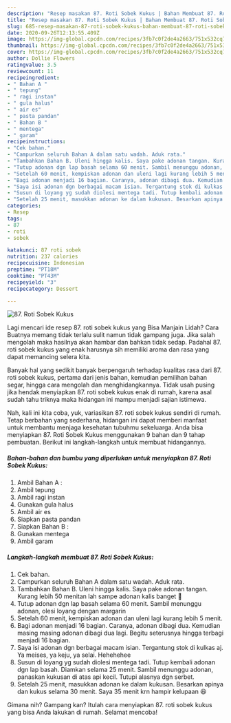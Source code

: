 ```yaml
---
description: "Resep masakan 87. Roti Sobek Kukus | Bahan Membuat 87. Roti Sobek Kukus Yang Lezat"
title: "Resep masakan 87. Roti Sobek Kukus | Bahan Membuat 87. Roti Sobek Kukus Yang Lezat"
slug: 685-resep-masakan-87-roti-sobek-kukus-bahan-membuat-87-roti-sobek-kukus-yang-lezat
date: 2020-09-26T12:13:55.409Z
image: https://img-global.cpcdn.com/recipes/3fb7c0f2de4a2663/751x532cq70/87-roti-sobek-kukus-foto-resep-utama.jpg
thumbnail: https://img-global.cpcdn.com/recipes/3fb7c0f2de4a2663/751x532cq70/87-roti-sobek-kukus-foto-resep-utama.jpg
cover: https://img-global.cpcdn.com/recipes/3fb7c0f2de4a2663/751x532cq70/87-roti-sobek-kukus-foto-resep-utama.jpg
author: Dollie Flowers
ratingvalue: 3.5
reviewcount: 11
recipeingredient:
- " Bahan A "
- " tepung"
- " ragi instan"
- " gula halus"
- " air es"
- " pasta pandan"
- " Bahan B "
- " mentega"
- " garam"
recipeinstructions:
- "Cek bahan."
- "Campurkan seluruh Bahan A dalam satu wadah. Aduk rata."
- "Tambahkan Bahan B. Uleni hingga kalis. Saya pake adonan tangan. Kurang lebih 50 menitan lah sampe adonan kalis banget 💪"
- "Tutup adonan dgn lap basah selama 60 menit. Sambil menunggu adonan, olesi loyang dengan margarin"
- "Setelah 60 menit, kempiskan adonan dan uleni lagi kurang lebih 5 menit."
- "Bagi adonan menjadi 16 bagian. Caranya, adonan dibagi dua. Kemudian masing masing adonan dibagi dua lagi. Begitu seterusnya hingga terbagi menjadi 16 bagian."
- "Saya isi adonan dgn berbagai macam isian. Tergantung stok di kulkas aj. Ya meises, ya keju, ya selai. Hehehehee"
- "Susun di loyang yg sudah diolesi mentega tadi. Tutup kembali adonan dgn lap basah. Diamkan selama 25 menit. Sambil menunggu adonan, panaskan kukusan di atas api kecil. Tutupi alasnya dgn serbet."
- "Setelah 25 menit, masukkan adonan ke dalam kukusan. Besarkan apinya dan kukus selama 30 menit. Saya 35 menit krn hampir kelupaan 😆"
categories:
- Resep
tags:
- 87
- roti
- sobek

katakunci: 87 roti sobek 
nutrition: 237 calories
recipecuisine: Indonesian
preptime: "PT18M"
cooktime: "PT43M"
recipeyield: "3"
recipecategory: Dessert

---
```



![87. Roti Sobek Kukus](https://img-global.cpcdn.com/recipes/3fb7c0f2de4a2663/751x532cq70/87-roti-sobek-kukus-foto-resep-utama.jpg)

Lagi mencari ide resep 87. roti sobek kukus yang Bisa Manjain Lidah? Cara Buatnya memang tidak terlalu sulit namun tidak gampang juga. Jika salah mengolah maka hasilnya akan hambar dan bahkan tidak sedap. Padahal 87. roti sobek kukus yang enak harusnya sih memiliki aroma dan rasa yang dapat memancing selera kita.

Banyak hal yang sedikit banyak berpengaruh terhadap kualitas rasa dari 87. roti sobek kukus, pertama dari jenis bahan, kemudian pemilihan bahan segar, hingga cara mengolah dan menghidangkannya. Tidak usah pusing jika hendak menyiapkan 87. roti sobek kukus enak di rumah, karena asal sudah tahu triknya maka hidangan ini mampu menjadi sajian istimewa.




Nah, kali ini kita coba, yuk, variasikan 87. roti sobek kukus sendiri di rumah. Tetap berbahan yang sederhana, hidangan ini dapat memberi manfaat untuk membantu menjaga kesehatan tubuhmu sekeluarga. Anda bisa menyiapkan 87. Roti Sobek Kukus menggunakan 9 bahan dan 9 tahap pembuatan. Berikut ini langkah-langkah untuk membuat hidangannya.

<!--inarticleads1-->

##### Bahan-bahan dan bumbu yang diperlukan untuk menyiapkan 87. Roti Sobek Kukus:

1. Ambil  Bahan A :
1. Ambil  tepung
1. Ambil  ragi instan
1. Gunakan  gula halus
1. Ambil  air es
1. Siapkan  pasta pandan
1. Siapkan  Bahan B :
1. Gunakan  mentega
1. Ambil  garam




<!--inarticleads2-->

##### Langkah-langkah membuat 87. Roti Sobek Kukus:

1. Cek bahan.
1. Campurkan seluruh Bahan A dalam satu wadah. Aduk rata.
1. Tambahkan Bahan B. Uleni hingga kalis. Saya pake adonan tangan. Kurang lebih 50 menitan lah sampe adonan kalis banget 💪
1. Tutup adonan dgn lap basah selama 60 menit. Sambil menunggu adonan, olesi loyang dengan margarin
1. Setelah 60 menit, kempiskan adonan dan uleni lagi kurang lebih 5 menit.
1. Bagi adonan menjadi 16 bagian. Caranya, adonan dibagi dua. Kemudian masing masing adonan dibagi dua lagi. Begitu seterusnya hingga terbagi menjadi 16 bagian.
1. Saya isi adonan dgn berbagai macam isian. Tergantung stok di kulkas aj. Ya meises, ya keju, ya selai. Hehehehee
1. Susun di loyang yg sudah diolesi mentega tadi. Tutup kembali adonan dgn lap basah. Diamkan selama 25 menit. Sambil menunggu adonan, panaskan kukusan di atas api kecil. Tutupi alasnya dgn serbet.
1. Setelah 25 menit, masukkan adonan ke dalam kukusan. Besarkan apinya dan kukus selama 30 menit. Saya 35 menit krn hampir kelupaan 😆




Gimana nih? Gampang kan? Itulah cara menyiapkan 87. roti sobek kukus yang bisa Anda lakukan di rumah. Selamat mencoba!
